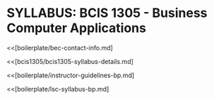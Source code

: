 
# SYLLABUS: BCIS 1305 - Business Computer Applications 

<<[boilerplate/bec-contact-info.md]

<<[bcis1305/bcis1305-syllabus-details.md]

<<[boilerplate/instructor-guidelines-bp.md]

<<[boilerplate/lsc-syllabus-bp.md]
